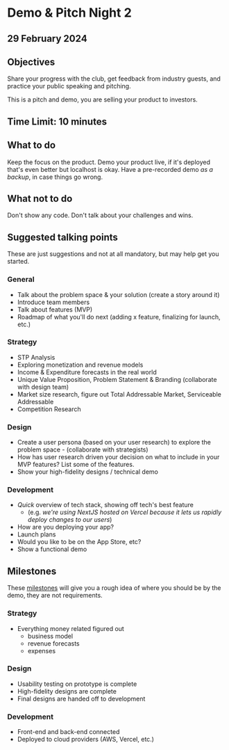 # Demo & Pitch Night 2

## 29 February 2024

## Objectives

Share your progress with the club, get feedback from industry guests, and practice your public speaking and pitching.

This is a pitch and demo, you are selling your product to investors.

## Time Limit: 10 minutes

## What to do

Keep the focus on the product.
Demo your product live, if it's deployed that's even better but localhost is okay.
Have a pre-recorded demo *as a backup*, in case things go wrong.

## What not to do

Don't show any code.
Don't talk about your challenges and wins.

## Suggested talking points

These are just suggestions and not at all mandatory, but may help get you started.

### General

- Talk about the problem space & your solution (create a story around it)
- Introduce team members
- Talk about features (MVP)
- Roadmap of what you'll do next (adding x feature, finalizing for launch, etc.)

### Strategy

- STP Analysis
- Exploring monetization and revenue models
- Income & Expenditure forecasts in the real world
- Unique Value Proposition, Problem Statement & Branding (collaborate with design team)
- Market size research, figure out Total Addressable Market, Serviceable Addressable
- Competition Research

### Design

- Create a user persona (based on your user research) to explore the problem space - (collaborate with strategists)
- How has user research driven your decision on what to include in your MVP features? List some of the features.
- Show your high-fidelity designs / technical demo

### Development

- *Quick* overview of tech stack, showing off tech's best feature
  - (e.g. *we're using NextJS hosted on Vercel because it lets us rapidly deploy changes to our users*)
- How are you deploying your app?
- Launch plans
- Would you like to be on the App Store, etc?
- Show a functional demo

## Milestones

These [milestones](https://docs.techstartucalgary.com/projects/roadmap/index.html#step-1---start-with-milestones) will give you a rough idea of where you should be by the demo, they are not requirements.

### Strategy

- Everything money related figured out
  - business model
  - revenue forecasts
  - expenses

### Design

- Usability testing on prototype is complete
- High-fidelity designs are complete
- Final designs are handed off to development

### Development

- Front-end and back-end connected
- Deployed to cloud providers (AWS, Vercel, etc.)
